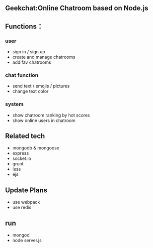## Geekchat:Online Chatroom based on Node.js
    
## Functions：   
### user 
- sign in / sign up
- create and manage chatrooms
- add fav chatrooms

### chat function
- send text / emojis / pictures
- change text color
    
### system
- show chatroom ranking by hot scores
- show online users in chatroom

## Related tech
- mongodb & mongoose
- express
- socket.io
- grunt
- less
- ejs

## Update Plans
- use webpack
- use redis

## run
- mongod
- node server.js